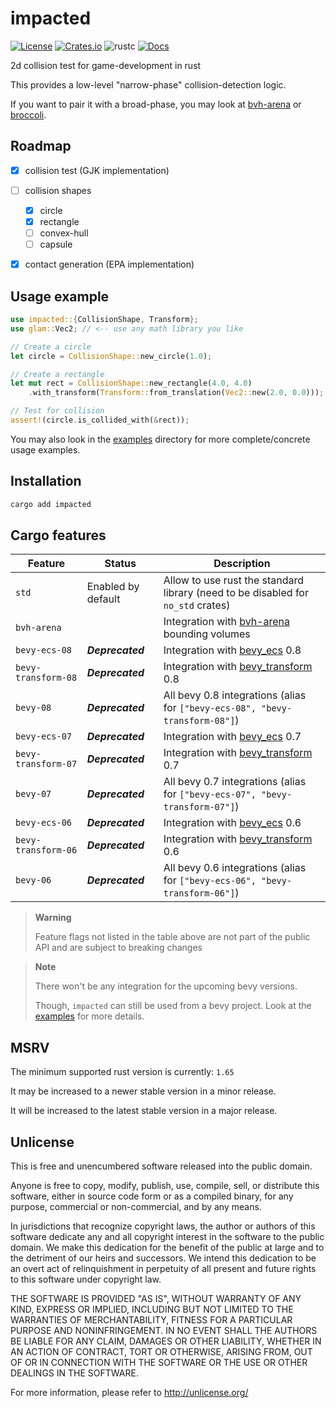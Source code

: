 # impacted

[![License](https://img.shields.io/crates/l/impacted)](#Unlicense)
[![Crates.io](https://img.shields.io/crates/v/impacted)](https://crates.io/crates/impacted)
![rustc](https://img.shields.io/badge/rustc-1.65+-blue?logo=rust)
[![Docs](https://docs.rs/impacted/badge.svg)](https://docs.rs/impacted)

2d collision test for game-development in rust

This provides a low-level "narrow-phase" collision-detection logic.

If you want to pair it with a broad-phase, you may look at [bvh-arena] or [broccoli].

[bvh-arena]: https://github.com/jcornaz/bvh-arena
[broccoli]: https://github.com/tiby312/broccoli


## Roadmap

* [x] collision test (GJK implementation)
* [ ] collision shapes
  * [x] circle
  * [x] rectangle
  * [ ] convex-hull
  * [ ] capsule
* [x] contact generation (EPA implementation)


## Usage example

```rust
use impacted::{CollisionShape, Transform};
use glam::Vec2; // <-- use any math library you like

// Create a circle
let circle = CollisionShape::new_circle(1.0);

// Create a rectangle
let mut rect = CollisionShape::new_rectangle(4.0, 4.0)
    .with_transform(Transform::from_translation(Vec2::new(2.0, 0.0)));

// Test for collision
assert!(circle.is_collided_with(&rect));
```

You may also look in the [examples](https://github.com/jcornaz/impacted/tree/main/examples) directory
for more complete/concrete usage examples.


## Installation

```sh
cargo add impacted
```

## Cargo features

| Feature             | Status             | Description                                                                       |
|---------------------|--------------------|-----------------------------------------------------------------------------------|
| `std`               | Enabled by default | Allow to use rust the standard library (need to be disabled for `no_std` crates)  |
| `bvh-arena`         |                    | Integration with [bvh-arena](https://crates.io/crates/bvh-arena) bounding volumes |
| `bevy-ecs-08`       | ***Deprecated***   | Integration with [bevy_ecs](https://crates.io/crates/bevy_ecs) 0.8                |
| `bevy-transform-08` | ***Deprecated***   | Integration with [bevy_transform](https://crates.io/crates/bevy_transform) 0.8    |
| `bevy-08`           | ***Deprecated***   | All bevy 0.8 integrations (alias for `["bevy-ecs-08", "bevy-transform-08"]`)      |
| `bevy-ecs-07`       | ***Deprecated***   | Integration with [bevy_ecs](https://crates.io/crates/bevy_ecs) 0.7                |
| `bevy-transform-07` | ***Deprecated***   | Integration with [bevy_transform](https://crates.io/crates/bevy_transform) 0.7    |
| `bevy-07`           | ***Deprecated***   | All bevy 0.7 integrations (alias for `["bevy-ecs-07", "bevy-transform-07"]`)      |
| `bevy-ecs-06`       | ***Deprecated***   | Integration with [bevy_ecs](https://crates.io/crates/bevy_ecs) 0.6                |
| `bevy-transform-06` | ***Deprecated***   | Integration with [bevy_transform](https://crates.io/crates/bevy_transform) 0.6    |
| `bevy-06`           | ***Deprecated***   | All bevy 0.6 integrations (alias for `["bevy-ecs-06", "bevy-transform-06"]`)      |

> **Warning**
>
> Feature flags not listed in the table above are not part of the public API and are subject to breaking changes

> **Note**
>
> There won't be any integration for the upcoming bevy versions.
>
> Though, `impacted` can still be used from a bevy project. Look at the [examples](https://github.com/jcornaz/impacted/tree/main/examples) for more details. 

## MSRV

The minimum supported rust version is currently: `1.65`

It may be increased to a newer stable version in a minor release.

It will be increased to the latest stable version in a major release.


## Unlicense

This is free and unencumbered software released into the public domain.

Anyone is free to copy, modify, publish, use, compile, sell, or
distribute this software, either in source code form or as a compiled
binary, for any purpose, commercial or non-commercial, and by any
means.

In jurisdictions that recognize copyright laws, the author or authors
of this software dedicate any and all copyright interest in the
software to the public domain. We make this dedication for the benefit
of the public at large and to the detriment of our heirs and
successors. We intend this dedication to be an overt act of
relinquishment in perpetuity of all present and future rights to this
software under copyright law.

THE SOFTWARE IS PROVIDED "AS IS", WITHOUT WARRANTY OF ANY KIND,
EXPRESS OR IMPLIED, INCLUDING BUT NOT LIMITED TO THE WARRANTIES OF
MERCHANTABILITY, FITNESS FOR A PARTICULAR PURPOSE AND NONINFRINGEMENT.
IN NO EVENT SHALL THE AUTHORS BE LIABLE FOR ANY CLAIM, DAMAGES OR
OTHER LIABILITY, WHETHER IN AN ACTION OF CONTRACT, TORT OR OTHERWISE,
ARISING FROM, OUT OF OR IN CONNECTION WITH THE SOFTWARE OR THE USE OR
OTHER DEALINGS IN THE SOFTWARE.

For more information, please refer to <http://unlicense.org/>

